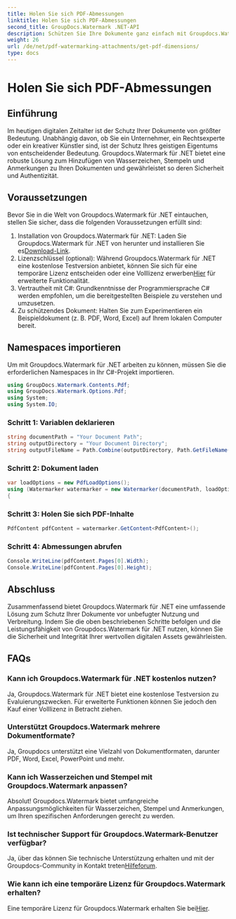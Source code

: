 ```yaml
---
title: Holen Sie sich PDF-Abmessungen
linktitle: Holen Sie sich PDF-Abmessungen
second_title: GroupDocs.Watermark .NET-API
description: Schützen Sie Ihre Dokumente ganz einfach mit Groupdocs.Watermark für .NET. Fügen Sie mühelos Wasserzeichen, Stempel und Anmerkungen hinzu.
weight: 26
url: /de/net/pdf-watermarking-attachments/get-pdf-dimensions/
type: docs
---
```

# Holen Sie sich PDF-Abmessungen

## Einführung
Im heutigen digitalen Zeitalter ist der Schutz Ihrer Dokumente von größter Bedeutung. Unabhängig davon, ob Sie ein Unternehmer, ein Rechtsexperte oder ein kreativer Künstler sind, ist der Schutz Ihres geistigen Eigentums von entscheidender Bedeutung. Groupdocs.Watermark für .NET bietet eine robuste Lösung zum Hinzufügen von Wasserzeichen, Stempeln und Anmerkungen zu Ihren Dokumenten und gewährleistet so deren Sicherheit und Authentizität.
## Voraussetzungen
Bevor Sie in die Welt von Groupdocs.Watermark für .NET eintauchen, stellen Sie sicher, dass die folgenden Voraussetzungen erfüllt sind:
1.  Installation von Groupdocs.Watermark für .NET: Laden Sie Groupdocs.Watermark für .NET von herunter und installieren Sie es[Download-Link](https://releases.groupdocs.com/Watermark/net/).
2.  Lizenzschlüssel (optional): Während Groupdocs.Watermark für .NET eine kostenlose Testversion anbietet, können Sie sich für eine temporäre Lizenz entscheiden oder eine Volllizenz erwerben[Hier](https://purchase.groupdocs.com/buy) für erweiterte Funktionalität.
3. Vertrautheit mit C#: Grundkenntnisse der Programmiersprache C# werden empfohlen, um die bereitgestellten Beispiele zu verstehen und umzusetzen.
4. Zu schützendes Dokument: Halten Sie zum Experimentieren ein Beispieldokument (z. B. PDF, Word, Excel) auf Ihrem lokalen Computer bereit.

## Namespaces importieren
Um mit Groupdocs.Watermark für .NET arbeiten zu können, müssen Sie die erforderlichen Namespaces in Ihr C#-Projekt importieren.
```csharp
using GroupDocs.Watermark.Contents.Pdf;
using GroupDocs.Watermark.Options.Pdf;
using System;
using System.IO;
```
### Schritt 1: Variablen deklarieren
```csharp
string documentPath = "Your Document Path";
string outputDirectory = "Your Document Directory";
string outputFileName = Path.Combine(outputDirectory, Path.GetFileName(documentPath));
```
### Schritt 2: Dokument laden
```csharp
var loadOptions = new PdfLoadOptions();
using (Watermarker watermarker = new Watermarker(documentPath, loadOptions))
{
```
### Schritt 3: Holen Sie sich PDF-Inhalte
```csharp
PdfContent pdfContent = watermarker.GetContent<PdfContent>();
```
### Schritt 4: Abmessungen abrufen
```csharp
Console.WriteLine(pdfContent.Pages[0].Width);
Console.WriteLine(pdfContent.Pages[0].Height);
```

## Abschluss
Zusammenfassend bietet Groupdocs.Watermark für .NET eine umfassende Lösung zum Schutz Ihrer Dokumente vor unbefugter Nutzung und Verbreitung. Indem Sie die oben beschriebenen Schritte befolgen und die Leistungsfähigkeit von Groupdocs.Watermark für .NET nutzen, können Sie die Sicherheit und Integrität Ihrer wertvollen digitalen Assets gewährleisten.
## FAQs
### Kann ich Groupdocs.Watermark für .NET kostenlos nutzen?
Ja, Groupdocs.Watermark für .NET bietet eine kostenlose Testversion zu Evaluierungszwecken. Für erweiterte Funktionen können Sie jedoch den Kauf einer Volllizenz in Betracht ziehen.
### Unterstützt Groupdocs.Watermark mehrere Dokumentformate?
Ja, Groupdocs unterstützt eine Vielzahl von Dokumentformaten, darunter PDF, Word, Excel, PowerPoint und mehr.
### Kann ich Wasserzeichen und Stempel mit Groupdocs.Watermark anpassen?
Absolut! Groupdocs.Watermark bietet umfangreiche Anpassungsmöglichkeiten für Wasserzeichen, Stempel und Anmerkungen, um Ihren spezifischen Anforderungen gerecht zu werden.
### Ist technischer Support für Groupdocs.Watermark-Benutzer verfügbar?
 Ja, über das können Sie technische Unterstützung erhalten und mit der Groupdocs-Community in Kontakt treten[Hilfeforum](https://forum.groupdocs.com/c/watermark/19).
### Wie kann ich eine temporäre Lizenz für Groupdocs.Watermark erhalten?
 Eine temporäre Lizenz für Groupdocs.Watermark erhalten Sie bei[Hier](https://purchase.groupdocs.com/temporary-license/).